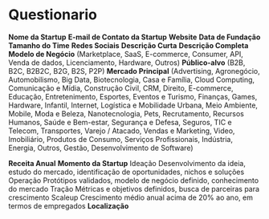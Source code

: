 # Questionario
**Nome da Startup**
**E-mail de Contato da Startup**
**Website**
**Data de Fundação**
**Tamanho do Time**
**Redes Sociais**
**Descrição Curta**
**Descrição Completa**
**Modelo de Negócio** (Marketplace, SaaS, E-commerce, Consumer, API, Venda de dados, Licenciamento, Hardware, Outros)
**Público-alvo** (B2B, B2C, B2B2C, B2G, B2S, P2P)
**Mercado Principal** (Advertising, Agronegócio, Automobilismo, Big Data, Biotecnologia, Casa e Família, Cloud Computing, Comunicação e Mídia, Construção Civil, CRM, Direito, E-commerce, Educação, Entretenimento, Esportes, Eventos e Turismo, Finanças, Games, Hardware, Infantil, Internet, Logística e Mobilidade Urbana, Meio Ambiente, Mobile, Moda e Beleza, Nanotecnologia, Pets, Recrutamento, Recursos Humanos, Saúde e Bem-estar, Segurança e Defesa, Seguros, TIC e Telecom, Transportes, Varejo / Atacado, Vendas e Marketing, Video, Imobiliário, Produtos de Consumo, Serviços Profissionais, Indústria, Energia, Outros, Gestão, Desenvolvimento de Software)

**Receita Anual**
**Momento da Startup**
    Ideação
    Desenvolvimento da ideia, estudo do mercado, identificação de oportunidades, nichos e soluções
    Operação
    Protótipos validados, modelo de negócio definido, conhecimento do mercado
    Tração
    Métricas e objetivos definidos, busca de parceiras para crescimento
    Scaleup
    Crescimento médio anual acima de 20% ao ano, em termos de empregados
**Localização**
